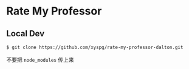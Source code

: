 # Rate My Professor

## Local Dev

```bash
$ git clone https://github.com/xyspg/rate-my-professor-dalton.git
```

不要把 `node_modules` 传上来
